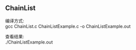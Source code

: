## ChainList
编译方式:    
  gcc ChainList.c ChainListExample.c -o ChainListExample.out    

查看结果:    
  ./ChainListExample.out    

